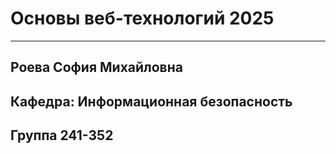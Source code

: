 # Основы веб-технологий 2025
---
## Роева София Михайловна
## Кафедра: Информационная безопасность
## Группа 241-352
